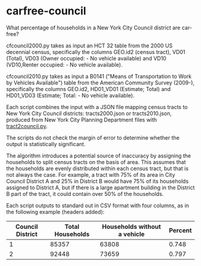 # carfree-council
What percentage of households in a New York City Council district are car-free?

cfcouncil2000.py takes as input an HCT 32 table from the 2000 US decennial census, specifically the columns GEO.id2 (census tract), VD01 (Total), VD03 (Owner occupied: - No vehicle available) and VD10 (VD10,Renter occupied: - No vehicle available).  

cfcouncil2010.py takes as input a B0141 ("Means of Transportation to Work by Vehicles Available") table from the American Community Survey (2009-), specifically the columns GEO.id2, HD01_VD01 (Estimate; Total) and HD01_VD03 (Estimate; Total: - No vehicle available).

Each script combines the input with a JSON file mapping census tracts to New York City Council districts: tracts2000.json or tracts2010.json, produced from New York City Planning Department files with [tract2council.py](https://github.com/capntransit/tract2council).

The scripts do not check the margin of error to determine whether the output is statistically significant.

The algorithm introduces a potential source of inaccuracy by assigning the households to split census tracts on the basis of area.  This assumes that the households are evenly distributed within each census tract, but that is not always the case.  For example, a tract with 75% of its area in City Council District A and 25% in District B would have 75% of its households assigned to District A, but if there is a large apartment building in the District B part of the tract, it could contain over 50% of the households.

Each script outputs to standard out in CSV format with four columns, as in the following example (headers added):

Council District | Total Households | Households without a vehicle | Percent
--- | --- | --- | ---
1 | 85357 | 63808 | 0.748
2 | 92448 | 73659 | 0.797
